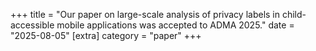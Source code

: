 +++
title = "Our paper on large-scale analysis of privacy labels in child-accessible mobile applications was accepted to ADMA 2025."
date = "2025-08-05"
[extra]
category = "paper"
+++
